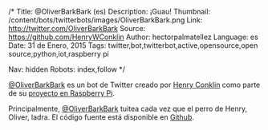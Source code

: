 /*
Title: @OliverBarkBark (es)
Description: ¡Guau!
Thumbnail: /content/bots/twitterbots/images/OliverBarkBark.png
Link: http://twitter.com/OliverBarkBark
Source: https://github.com/HenryWConklin
Author: hectorpalmatellez
Language: es
Date: 31 de Enero, 2015
Tags: twitter,bot,twitterbot,active,opensource,open source,python,iot,raspberry pi

Nav: hidden
Robots: index,follow
*/

[@OliverBarkBark](https://twitter.com/OliverBarkBark) es un bot de Twitter creado por [Henry Conklin](https://github.com/HenryWConklin) como parte de su [proyecto en Raspberry Pi](http://henrywconklin.github.io/projects/2015/08/17/oliver-twitter.html).

Principalmente, [@OliverBarkBark](https://twitter.com/OliverBarkBark) tuitea cada vez que el perro de Henry, Oliver, ladra. El código fuente está disponible en [Github](https://github.com/HenryWConklin/barkdetect).